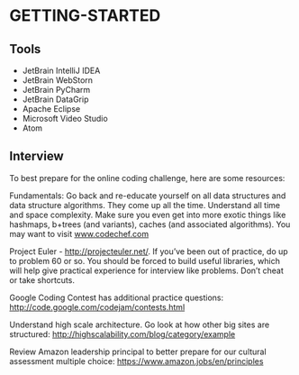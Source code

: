 # GETTING-STARTED

## Tools  
* JetBrain IntelliJ IDEA
* JetBrain WebStorn  
* JetBrain PyCharm 
* JetBrain DataGrip 
* Apache Eclipse
* Microsoft Video Studio
* Atom

## Interview
To best prepare for the online coding challenge, here are some resources:

Fundamentals: Go back and re-educate yourself on all data structures and data structure algorithms. They come up all the time. Understand all time and space complexity. Make sure you even get into more exotic things like hashmaps, b+trees (and variants), caches (and associated algorithms). You may want to visit www.codechef.com     

Project Euler - http://projecteuler.net/. If you’ve been out of practice, do up to problem 60 or so. You should be forced to build useful libraries, which will help give practical experience for interview like problems. Don’t cheat or take shortcuts.        

Google Coding Contest has additional practice questions: http://code.google.com/codejam/contests.html         

Understand high scale architecture. Go look at how other big sites are structured: http://highscalability.com/blog/category/example         

Review Amazon leadership principal to better prepare for our cultural assessment multiple choice: https://www.amazon.jobs/en/principles   
